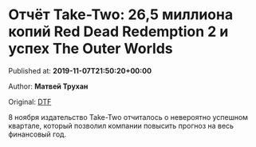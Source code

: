 
# Отчёт Take-Two: 26,5 миллиона копий Red Dead Redemption 2 и успех The Outer Worlds

Published at: **2019-11-07T21:50:20+00:00**

Author: **Матвей Трухан**

Original: [DTF](https://dtf.ru/gameindustry/80211-otchet-take-two-26-5-milliona-kopiy-red-dead-redemption-2-i-uspeh-the-outer-worlds)

8 ноября издательство Take-Two отчиталось о невероятно успешном квартале, который позволил компании повысить прогноз на весь финансовый год.
